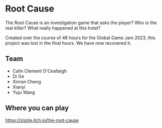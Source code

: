 # Root Cause

The Root Cause is an investigation game that asks the player? Who is the real killer? What really happened at this hotel?

Created over the course of 48 hours for the Global Game Jam 2023, this project was lost in the final hours. We have now recovered it.

## Team

- Calin Clement O'Ceallaigh
- Di Ge
- Xinran Cheng
- Xianyi
- Yuju Wang

## Where you can play

https://ziszle.itch.io/the-root-cause
